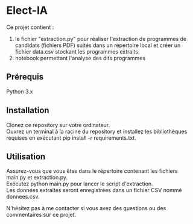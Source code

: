 # Elect-IA

Ce projet contient :
1) le fichier "extraction.py" pour réaliser l'extraction de programmes de candidats (fichiers PDF) suités dans un répertoire local et créer un fichier data.csv stockant les programmes extraits.    
2) notebook permettant l'analyse des dits programmes

## Prérequis

Python 3.x

## Installation

Clonez ce repository sur votre ordinateur.   
Ouvrez un terminal à la racine du repository et installez les bibliothèques requises en exécutant pip install -r requirements.txt.

## Utilisation

Assurez-vous que vous êtes dans le répertoire contenant les fichiers main.py et extraction.py.  
Exécutez python main.py pour lancer le script d'extraction.   
Les données extraites seront enregistrées dans un fichier CSV nommé donnees.csv.

N'hésitez pas à me contacter si vous avez des questions ou des commentaires sur ce projet.
